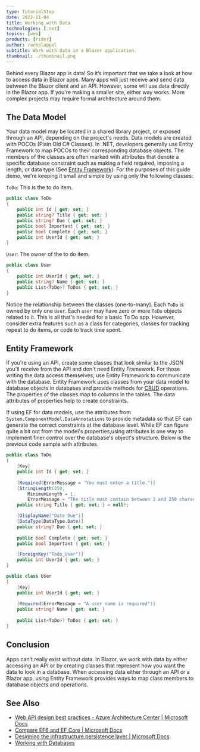 ```yaml
---
type: TutorialStep
date: 2022-11-04
title: Working with Data
technologies: [.net]
topics: [web]
products: [rider]
author: rachelappel
subtitle: Work with data in a Blazor application.
thumbnail: ./thumbnail.png
---
```


Behind every Blazor app is data! So it’s important that we take a look at how to access data in Blazor apps. 
Many apps will just receive and send data between the Blazor client and an API. However, some will use data directly in the Blazor app. If you're making a smaller site, either way works. More complex projects may require formal architecture around them.

## The Data Model

Your data model may be located in a shared library project, or exposed through an API, depending on the project's needs. Data models are created with POCOs (Plain Old C# Classes). In .NET, developers generally use Entity Framework to map POCOs to their corresponding database objects. The members of the classes are often marked with attributes that denote a specific database constraint such as making a field required, imposing a length, or data type (See [Entity Framework](#entity-framework)). 
For the purposes of this guide demo, we're keeping it small and simple by using only the following classes:

`ToDo`: This is the to do item.

```cs
public class ToDo
{
    public int Id { get; set; }
    public string? Title { get; set; }
    public string? Due { get; set; }
    public bool Important { get; set; }
    public bool Complete { get; set; }
    public int UserId { get; set; }
}
```

`User`: The owner of the to do item. 

```cs
public class User
{
    public int UserId { get; set; }
    public string? Name { get; set; }
    public List<ToDo>? ToDos { get; set; }
}
```

Notice the relationship between the classes (one-to-many). Each `ToDo` is owned by only one `User`. Each `user` may have zero or more `ToDo` objects related to it. This is all that's needed for a basic To Do app. 
However, consider extra features such as a class for categories, classes for tracking repeat to do items, or code to track time spent.

## Entity Framework

If you're using an API, create some classes that look similar to the JSON you'll receive from the API and don't need Entity Framework. For those writing the data access themselves, use Entity Framework to communicate with the database.
Entity Framework uses classes from your data model to database objects in databases and provide methods for [CRUD](https://en.wikipedia.org/wiki/Create,_read,_update_and_delete) operations. The properties of the classes map to columns in the tables. The data attributes of properties help to create constraints.

If using EF for data models, use the attributes from `System.ComponentModel.DataAnnotations` to provide metadata so that EF can generate the correct constraints at the database level. 
While EF can figure quite a bit out from the model's properties,using attributes is one way to implement finer control over the database's object's structure. Below is the previous code sample with attributes. 

```cs 
public class ToDo
{
    [Key]
    public int Id { get; set; }
    
    [Required(ErrorMessage = "You must enter a title.")]
    [StringLength(250, 
        MinimumLength = 1, 
        ErrorMessage = "The title must contain between 1 and 250 characters.")]
    public string Title { get; set; } = null!;

    [DisplayName("Date Due")]
    [DataType(DataType.Date)]
    public string? Due { get; set; }
    
    public bool Complete { get; set; }
    public bool Important { get; set; }

    [ForeignKey("Todo_User")]
    public int UserId { get; set; }
}

public class User
{
    [Key]
    public int UserId { get; set; }
    
    [Required(ErrorMessage = "A user name is required")]
    public string? Name { get; set; }
    
    public List<ToDo>? ToDos { get; set; }
}
```

## Conclusion
Apps can't really exist without data. In Blazor, we work with data by either accessing an API or by creating classes that represent how you want the data to look in a database. 
When accessing data either through an API or a Blazor app, using Entity Framework provides ways to map class members to database objects and operations. 

## See Also

- [Web API design best practices - Azure Architecture Center | Microsoft Docs](https://docs.microsoft.com/en-us/azure/architecture/best-practices/api-design)
- [Compare EF6 and EF Core | Microsoft Docs](https://docs.microsoft.com/en-us/ef/efcore-and-ef6/)
- [Designing the infrastructure persistence layer | Microsoft Docs](https://docs.microsoft.com/en-us/dotnet/architecture/microservices/microservice-ddd-cqrs-patterns/infrastructure-persistence-layer-design)
- [Working with Databases](https://www.jetbrains.com/dotnet/guide/tutorials/resharper-to-rider/working-with-databases/)